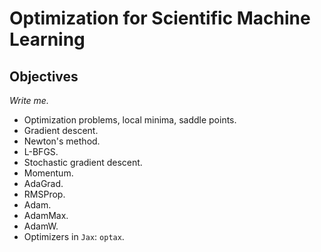 # Optimization for Scientific Machine Learning

## Objectives

*Write me.*

+ Optimization problems, local minima, saddle points.
+ Gradient descent.
+ Newton's method.
+ L-BFGS.
+ Stochastic gradient descent.
+ Momentum.
+ AdaGrad.
+ RMSProp.
+ Adam.
+ AdamMax.
+ AdamW.
+ Optimizers in `Jax`: `optax`.